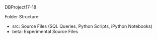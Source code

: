 DBProject17-18

Folder Structure:
  * src: Source Files (SQL Queries, Python Scripts, iPython Notebooks)
  * beta: Experimental Source Files 
  
  
